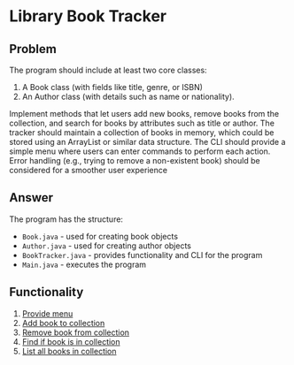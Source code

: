 # Library Book Tracker

## Problem

The program should include at least two core classes: 
  1. A Book class (with fields like title, genre, or ISBN) 
  2. An Author class (with details such as name or nationality). 
  
Implement methods that let users add new books, remove books from the collection, and search for books by attributes such as title or author. The tracker should maintain a collection of books in memory, which could be stored using an ArrayList or similar data structure. The CLI should provide a simple menu where users can enter commands to perform each action. Error handling (e.g., trying to remove a non-existent book) should be considered for a smoother user experience

## Answer

The program has the structure:
  * `Book.java` - used for creating book objects
  * `Author.java` - used for creating author objects
  * `BookTracker.java` - provides functionality and CLI for the program
  * `Main.java` - executes the program

## Functionality

1. [Provide menu](https://github.com/atamalu123/library_book_tracker/blob/main/Screenshots/Menu.png)
2. [Add book to collection](https://github.com/atamalu123/library_book_tracker/blob/main/Screenshots/Add%20Book.png)
3. [Remove book from collection](https://github.com/atamalu123/library_book_tracker/blob/main/Screenshots/Remove%20Book.png)
4. [Find if book is in collection](https://github.com/atamalu123/library_book_tracker/blob/main/Screenshots/Find%20Book.png)
5. [List all books in collection](https://github.com/atamalu123/library_book_tracker/blob/main/Screenshots/List%20Books.png)
